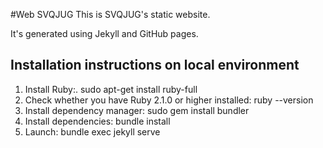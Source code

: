 #Web SVQJUG
This is SVQJUG's static website.

It's generated using Jekyll and GitHub pages.

## Installation instructions on local environment

1. Install Ruby:. sudo apt-get install ruby-full
2. Check whether you have Ruby 2.1.0 or higher installed: ruby --version
3. Install dependency manager: sudo gem install bundler
4. Install dependencies: bundle install
5. Launch: bundle exec jekyll serve
